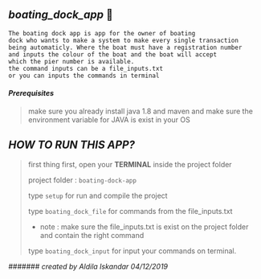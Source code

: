 
## _boating_dock_app_ :ship:
```$xslt
The boating dock app is app for the owner of boating 
dock who wants to make a system to make every single transaction 
being automaticly. Where the boat must have a registration number 
and inputs the colour of the boat and the boat will accept 
which the pier number is available.
the command inputs can be a file_inputs.txt 
or you can inputs the commands in terminal
```
#### _Prerequisites_
>make sure you already install java 1.8 and maven
>and make sure the environment variable for JAVA is exist in your OS

## _HOW TO RUN THIS APP?_
>first thing first, open your **TERMINAL** inside the project folder
>
>project folder : ```boating-dock-app```
>
>type `setup` for run and compile the project
>
>type `boating_dock_file` for commands from the file_inputs.txt
>
> * note : make sure the file_inputs.txt is exist on the project folder and contain the right command
>
>type `boating_dock_input` for input your commands on terminal.
>

####### _created by Aldila Iskandar 04/12/2019_ 